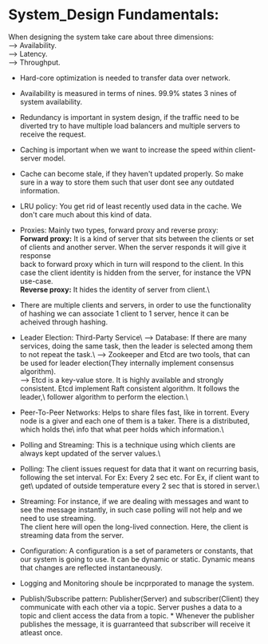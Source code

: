 # System_Design Fundamentals:

When designing the system take care about three dimensions:\
  --> Availability.\
  --> Latency.\
  --> Throughput.
  
* Hard-core optimization is needed to transfer data over network.
* Availability is measured in terms of nines. 99.9% states 3 nines of system availability.
* Redundancy is important in system design, if the traffic need to be diverted try to have multiple load balancers and multiple servers to receive the request.
* Caching is important when we want to increase the speed within client-server model.
* Cache can become stale, if they haven't updated properly. So make sure in a way to store them such that user dont see any outdated information.
* LRU policy: You get rid of least recently used data in the cache. We don't care much about this kind of data.
* Proxies: Mainly two types, forward proxy and reverse proxy:\
    **Forward proxy:** It is a kind of server that sits between the clients or set of clients and another server. When the server responds it will give it response\
     back to forward proxy which in turn will respond to the client. In this case the client identity is hidden from the server, for instance the VPN use-case.\
    **Reverse proxy:** It hides the identity of server from client.\
* There are multiple clients and servers, in order to use the functionality of hashing we can associate 1 client to 1 server, hence it can be acheived through    hashing.
* Leader Election: Third-Party Service\ 
                   --> Database: If there are many services, doing the same task, then the leader is selected among them to not repeat the task.\ 
                   --> Zookeeper and Etcd are two tools, that can be used for leader election(They internally implement consensus algorithm).\
                   --> Etcd is a key-value store. It is highly available and strongly consistent. Etcd implement Raft consistent algorithm. It follows the leader,\                        follower algorithm to perform the election.\
* Peer-To-Peer Networks: Helps to share files fast, like in torrent. Every node is a giver and each one of them is a taker. There is a distributed, which holds the\                          info that what peer holds which information.\
* Polling and Streaming: This is a technique using which clients are always kept updated of the server values.\
* Polling: The client issues request for data that it want on recurring basis, following the set interval. For Ex: Every 2 sec etc. For Ex, if client want to get\               updated of outside temperature every 2 sec that is stored in server.\
* Streaming: For instance, if we are dealing with messages and want to see the message instantly, in such case polling will not help and we need to use streaming.\
             The client here will open the long-lived connection. Here, the client is streaming data from the server.
* Configuration: A configuration is a set of parameters or constants, that our system is going to use. It can be dynamic or static. Dynamic means that changes are                    reflected instantaneously.
* Logging and Monitoring shoule be incprporated to manage the system.

* Publish/Subscribe pattern: Publisher(Server) and subscriber(Client) they communicate with each other via a topic. Server pushes a data to a topic and client
                 access the data from a topic. 
                 * Whenever the publisher publishes the message, it is guarranteed that subscriber will receive it atleast once.


                   
